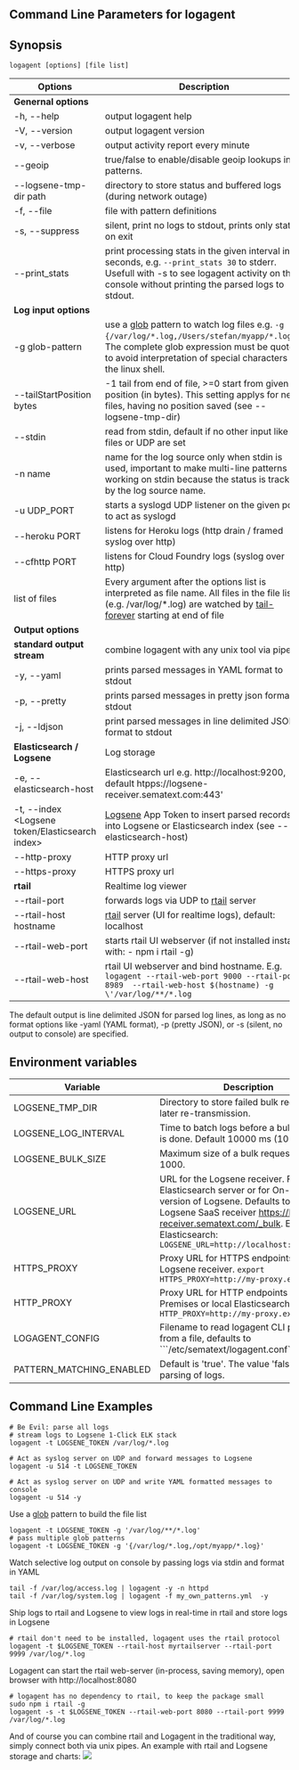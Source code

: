 ## Command Line Parameters for logagent

## Synopsis

```logagent [options] [file list]```

| Options | Description |
|---------|-------------|
| __Genernal options__ | |
| -h, --help | output logagent help |
| -V, --version | output logagent version |
| -v, --verbose | output activity report every minute |
| --geoip <value> | true/false to enable/disable geoip lookups in patterns. |
| --logsene-tmp-dir  path| directory to store status and buffered logs (during network outage) |
| -f, --file <patternFile> | file with pattern definitions | 
| -s, --suppress | silent, print no logs to stdout, prints only stats on exit |
| --print_stats | print processing stats in the given interval in seconds, e.g. ```--print_stats 30``` to stderr. Usefull with -s to see logagent activity on the console without printing the parsed logs to stdout.|
| __Log input options__| |
| -g glob-pattern | use a [glob](https://www.npmjs.com/package/glob) pattern to watch log files e.g. ```-g "{/var/log/*.log,/Users/stefan/myapp/*.log}"```. The complete glob expression must be quoted, to avoid interpretation of special characters by the linux shell. |
| --tailStartPosition bytes | -1 tail from end of file, >=0 start from given position (in bytes).  This setting applys for new files, having no position saved (see --logsene-tmp-dir)|
| --stdin | read from stdin, default if no other input like files or UDP are set|
| -n name | name for the log source only when stdin is used, important to make multi-line patterns working on stdin because the status is tracked by the log source name.| 
| -u UDP_PORT | starts a syslogd UDP listener on the given port to act as syslogd |
| --heroku PORT | listens for Heroku logs (http drain / framed syslog over http) |
| --cfhttp PORT | listens for Cloud Foundry logs (syslog over http)|
| list of files | Every argument after the options list is interpreted as file name. All files in the file list (e.g. /var/log/*.log) are watched by [tail-forever](https://www.npmjs.com/package/tail-forever) starting at end of file|
| __Output options__ | |
| __standard output stream__ | combine logagent with any unix tool via pipes |
| -y, --yaml | prints parsed messages in YAML format to stdout|
| -p, --pretty | prints parsed messages in pretty json format to stdout|
| -j, --ldjson | print parsed messages in line delimited JSON format to stdout |
| __Elasticsearch / Logsene__| Log storage |
| -e, --elasticsearch-host <url> | Elasticsearch url e.g. http://localhost:9200, default htpps://logsene-receiver.sematext.com:443'|
| -t, --index <Logsene token/Elasticsearch index> | [Logsene](http://sematext.com/logsene) App Token to insert parsed records into Logsene or Elasticsearch index (see --elasticsearch-host) |
| --http-proxy <url> | HTTP proxy url |
| --https-proxy <url> | HTTPS proxy url |
| __rtail__ | Realtime log viewer|
| --rtail-port  | forwards logs via UDP to [rtail](http://rtail.org/) server |
| --rtail-host hostname | [rtail](http://rtail.org/) server (UI for realtime logs), default: localhost|
| --rtail-web-port <port> | starts rtail UI webserver (if not installed install with: - npm i rtail -g) |
| --rtail-web-host <host> | rtail UI webserver and bind hostname. E.g. ```logagent --rtail-web-port 9000 --rtail-port 8989  --rtail-web-host $(hostname) -g \'/var/log/**/*.log``` |

The default output is line delimited JSON for parsed log lines, as long as no format options like -yaml (YAML format), -p (pretty JSON), or -s (silent, no output to console) are specified. 

## Environment variables
|Variable|Description|
|--------|-----------|
|LOGSENE_TMP_DIR | Directory to store failed bulk requests, for later re-transmission.|
|LOGSENE_LOG_INTERVAL | Time to batch logs before a bulk request is done. Default 10000 ms (10 seconds)|
|LOGSENE_BULK_SIZE | Maximum size of a bulk request. Default 1000.|
|LOGSENE_URL | URL for the Logsene receiver. For a local Elasticsearch server or for On-Premise version of Logsene. Defaults to Sematext Logsene SaaS receiver https://logsene-receiver.sematext.com/_bulk. Example for Elasticsearch: ```LOGSENE_URL=http://localhost:9200/_bulk```|
|HTTPS_PROXY|Proxy URL for HTTPS endpoints, like Logsene receiver. ```export HTTPS_PROXY=http://my-proxy.example```|
|HTTP_PROXY|Proxy URL for HTTP endpoints (e.g. On-Premises or local Elasticsearch). ```export HTTP_PROXY=http://my-proxy.example```|
|LOGAGENT_CONFIG | Filename to read logagent CLI parameters from a file, defaults to ```/etc/sematext/logagent.conf`` |
|PATTERN_MATCHING_ENABLED | Default is 'true'. The value 'false' disables parsing of logs. |


## Command Line Examples 
```
# Be Evil: parse all logs 
# stream logs to Logsene 1-Click ELK stack 
logagent -t LOGSENE_TOKEN /var/log/*.log 

# Act as syslog server on UDP and forward messages to Logsene
logagent -u 514 -t LOGSENE_TOKEN  

# Act as syslog server on UDP and write YAML formatted messages to console
logagent -u 514 -y  
```

Use a [glob](https://www.npmjs.com/package/glob) pattern to build the file list 

```
logagent -t LOGSENE_TOKEN -g '/var/log/**/*.log'
# pass multiple glob patterns
logagent -t LOGSENE_TOKEN -g '{/var/log/*.log,/opt/myapp/*.log}'
```

Watch selective log output on console by passing logs via stdin and format in YAML

```
tail -f /var/log/access.log | logagent -y -n httpd
tail -f /var/log/system.log | logagent -f my_own_patterns.yml  -y 
```

Ship logs to rtail and Logsene to view logs in real-time in rtail and store logs in Logsene

```
# rtail don't need to be installed, logagent uses the rtail protocol
logagent -t $LOGSENE_TOKEN --rtail-host myrtailserver --rtail-port 9999 /var/log/*.log
```

Logagent can start the rtail web-server (in-process, saving memory), open browser with http://localhost:8080
```
# logagent has no dependency to rtail, to keep the package small
sudo npm i rtail -g
logagent -s -t $LOGSENE_TOKEN --rtail-web-port 8080 --rtail-port 9999 /var/log/*.log
```

And of course you can combine rtail and Logagent in the traditional way, simply connect both via unix pipes. An example with rtail and Logsene storage and charts:
![](http://g.recordit.co/usjLitb3Dd.gif)

